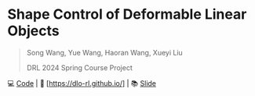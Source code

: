 # Shape Control of Deformable Linear Objects

> Song Wang, Yue Wang, Haoran Wang, Xueyi Liu
>
> DRL 2024 Spring Course Project

💻 [Code](https://github.com/UbeCc/dlo-drl2024) \| 📑 [https://dlo-rl.github.io/] \| 📚 [Slide](https://onedrive.live.com/personal/c746413ba7b58f04/_layouts/15/Doc.aspx?sourcedoc=%7Ba7b58f04-413b-2046-80c7-e60000000000%7D&file=DLO-Slides.pptx)
